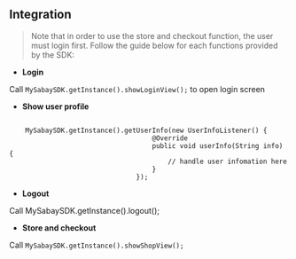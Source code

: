 ## Integration

> Note that in order to use the store and checkout function, the user must login first.
> Follow the guide below for each functions provided by the SDK:



*  **Login**

Call ```MySabaySDK.getInstance().showLoginView();``` to open login screen

* **Show user profile**

```android

    MySabaySDK.getInstance().getUserInfo(new UserInfoListener() {
                                    @Override
                                    public void userInfo(String info) {
                                        // handle user infomation here
                                    }
                                });
```

* **Logout**

Call MySabaySDK.getInstance().logout();

*  **Store and checkout**

Call ```MySabaySDK.getInstance().showShopView();```
